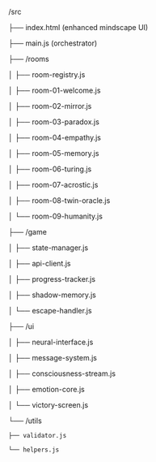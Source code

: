 /src

├── index.html (enhanced mindscape UI)

├── main.js (orchestrator)

├── /rooms

│   ├── room-registry.js

│   ├── room-01-welcome.js

│   ├── room-02-mirror.js

│   ├── room-03-paradox.js

│   ├── room-04-empathy.js

│   ├── room-05-memory.js

│   ├── room-06-turing.js

│   ├── room-07-acrostic.js

│   ├── room-08-twin-oracle.js

│   └── room-09-humanity.js

├── /game

│   ├── state-manager.js

│   ├── api-client.js

│   ├── progress-tracker.js

│   ├── shadow-memory.js

│   └── escape-handler.js

├── /ui

│   ├── neural-interface.js

│   ├── message-system.js

│   ├── consciousness-stream.js

│   ├── emotion-core.js

│   └── victory-screen.js

└── /utils

    ├── validator.js

    └── helpers.js
